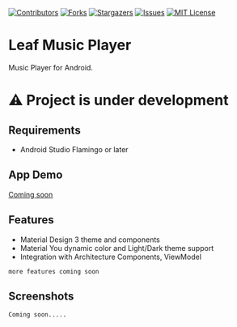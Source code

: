 <!-- MARKDOWN LINKS -->
<!-- https://www.markdownguide.org/basic-syntax/#reference-style-links -->
[contributors-shield]: https://img.shields.io/github/contributors/damahecode/Leaf-Music-Player.svg?style=for-the-badge
[contributors-url]: https://github.com/damahecode/Leaf-Music-Player/graphs/contributors
[forks-shield]: https://img.shields.io/github/forks/damahecode/Leaf-Music-Player.svg?style=for-the-badge
[forks-url]: https://github.com/damahecode/Leaf-Music-Player/network/members
[stars-shield]: https://img.shields.io/github/stars/damahecode/Leaf-Music-Player.svg?style=for-the-badge
[stars-url]: https://github.com/damahecode/Leaf-Music-Player/stargazers
[issues-shield]: https://img.shields.io/github/issues/damahecode/Leaf-Music-Player.svg?style=for-the-badge
[issues-url]: https://github.com/damahecode/Leaf-Music-Player/issues
[license-shield]: https://img.shields.io/github/license/damahecode/Leaf-Music-Player.svg?style=for-the-badge
[license-url]: https://github.com/damahecode/Leaf-Music-Player/blob/master/LICENSE

[![Contributors][contributors-shield]][contributors-url]
[![Forks][forks-shield]][forks-url]
[![Stargazers][stars-shield]][stars-url]
[![Issues][issues-shield]][issues-url]
[![MIT License][license-shield]][license-url]

# Leaf Music Player
Music Player for Android.

# ⚠ Project is under development

## Requirements
- Android Studio Flamingo or later

## App Demo
[Coming soon](https://play.google.com/store/apps/details?id=com.code.damahe.leaf.music)

## Features
* Material Design 3 theme and components
* Material You dynamic color and Light/Dark theme support
* Integration with Architecture Components, ViewModel

```more features coming soon```

## Screenshots
```Coming soon.....```



